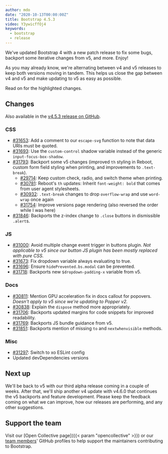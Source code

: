 ```yaml
---
author: mdo
date: "2020-10-13T00:00:00Z"
title: Bootstrap 4.5.3
video: Y3ywicffOj4
keywords:
  - bootstrap
  - release
---
```


We've updated Bootstrap 4 with a new patch release to fix some bugs, backport some iterative changes from v5, and more. Enjoy!

As you may already know, we're alternating between v4 and v5 releases to keep both versions moving in tandem. This helps us close the gap between v4 and v5 and make updating to v5 as easy as possible.

Read on for the highlighted changes.

## Changes

Also available in the [v4.5.3 release on GitHub](https://github.com/twbs/bootstrap/releases/tag/v4.5.3).

### CSS

- [#31653](https://github.com/twbs/bootstrap/pull/31653): Add a comment to our `escape-svg` function to note that data URIs must be quoted.
- [#31693](https://github.com/twbs/bootstrap/pull/31693): Use the `custom-control` shadow variable instead of the generic `input-focus-box-shadow`.
- [#31793](https://github.com/twbs/bootstrap/pull/31793): Backport some v5 changes (improved `th` styling in Reboot, custom form field styling when printing, and improvements to `.text-break`).
  - [#29714](https://github.com/twbs/bootstrap/pull/29714): Keep custom check, radio, and switch theme when printing.
  - [#30781](https://github.com/twbs/bootstrap/pull/30781): Reboot's `th` updates: Inherit `font-weight: bold` that comes from user agent stylesheets.
  - [#30932](https://github.com/twbs/bootstrap/pull/30932): `.text-break` changes to drop `overflow-wrap` and use `word-wrap` once again
  - [#31754](https://github.com/twbs/bootstrap/pull/31754): Improve versions page rendering (also reversed the order while I was here)
- [#31846](https://github.com/twbs/bootstrap/pull/31846): Backports the z-index change to `.close` buttons in dismissible `.alert`s.

### JS

- [#31000](https://github.com/twbs/bootstrap/pull/31000): Avoid multiple change event trigger in buttons plugin. _Not applicable to v5 since our button JS plugin has been mostly replaced with pure CSS._
- [#31673](https://github.com/twbs/bootstrap/pull/31673): Fix dropdown variable always evaluating to true.
- [#31696](https://github.com/twbs/bootstrap/pull/31696): Ensure `hidePrevented.bs.modal` can be prevented.
- [#31718](https://github.com/twbs/bootstrap/pull/31718): Backports new `$dropdown-padding-x` variable from v5.

### Docs

- [#30811](https://github.com/twbs/bootstrap/pull/30811): Mention GPU acceleration fix in docs callout for popovers. _Doesn't apply to v5 since we're updating to Popper v2._
- [#30838](https://github.com/twbs/bootstrap/pull/30838): Explain the `dispose` method more appropriately.
- [#31706](https://github.com/twbs/bootstrap/pull/31706): Backports updated margins for code snippets for improved readability.
- [#31769](https://github.com/twbs/bootstrap/pull/31769): Backports JS bundle guidance from v5.
- [#31851](https://github.com/twbs/bootstrap/pull/31851): Backports mention of missing `to` and `nextwhenvisible` methods.

### Misc

- [#31297](https://github.com/twbs/bootstrap/pull/31297): Switch to xo ESLint config
- Updated devDependencies versions

## Next up

We'll be back to v5 with our third alpha release coming in a couple of weeks. After that, we'll ship another v4 update with v4.6.0 that continues the v5 backports and feature development. Please keep the feedback coming on what we can improve, how our releases are performing, and any other suggestions.

## Support the team

Visit our [Open Collective page]({{< param "opencollective" >}}) or our [team members](https://github.com/orgs/twbs/people)' GitHub profiles to help support the maintainers contributing to Bootstrap.
